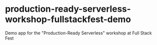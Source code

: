 # production-ready-serverless-workshop-fullstackfest-demo
Demo app for the "Production-Ready Serverless" workshop at Full Stack Fest
